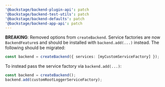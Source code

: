 ```yaml
---
'@backstage/backend-plugin-api': patch
'@backstage/backend-test-utils': patch
'@backstage/backend-defaults': patch
'@backstage/backend-app-api': patch
---
```


**BREAKING**: Removed options from `createBackend`. Service factories are now `BackendFeature`s and should be installed with `backend.add(...)` instead. The following should be migrated:

```ts
const backend = createBackend({ services: [myCustomServiceFactory] });
```

To instead pass the service factory via `backend.add(...)`:

```ts
const backend = createBackend();
backend.add(customRootLoggerServiceFactory);
```
